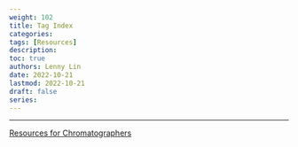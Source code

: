 ```yaml
---
weight: 102
title: Tag Index
categories: 
tags: [Resources]
description:
toc: true
authors: Lenny Lin
date: 2022-10-21
lastmod: 2022-10-21
draft: false
series: 
---
```


<!--more-->
---

<a href = "http://www.lcresources.com/training/LCR-resources.html" target="_blank" rel="noopener noreferrer">Resources for Chromatographers</a>